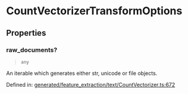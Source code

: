 # CountVectorizerTransformOptions

## Properties

### raw\_documents?

> `any`

An iterable which generates either str, unicode or file objects.

Defined in:  [generated/feature\_extraction/text/CountVectorizer.ts:672](https://github.com/transitive-bullshit/scikit-learn-ts/blob/b59c1ff/packages/sklearn/src/generated/feature_extraction/text/CountVectorizer.ts#L672)
